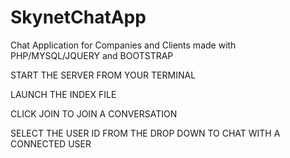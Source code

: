 # SkynetChatApp
Chat Application for Companies and Clients made with PHP/MYSQL/JQUERY and BOOTSTRAP

START THE SERVER FROM YOUR TERMINAL

LAUNCH THE INDEX FILE 

CLICK JOIN TO JOIN A CONVERSATION

SELECT THE USER ID FROM THE DROP DOWN TO CHAT WITH A CONNECTED USER

